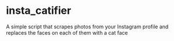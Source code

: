 # insta_catifier
A simple script that scrapes photos from your Instagram profile and replaces the faces on each of them with a cat face
